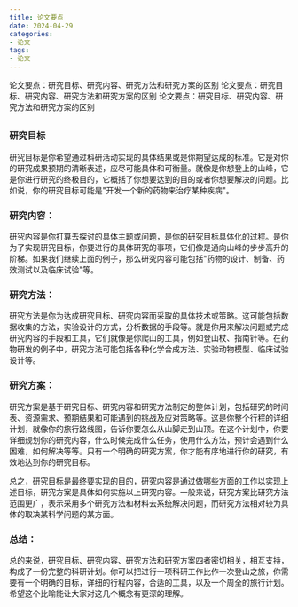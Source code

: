 ```yaml
---
title: 论文要点
date: 2024-04-29
categories: 
- 论文
tags:
- 论文
---
```

论文要点：研究目标、研究内容、研究方法和研究方案的区别
论文要点：研究目标、研究内容、研究方法和研究方案的区别
论文要点：研究目标、研究内容、研究方法和研究方案的区别

<!-- more -->

## 

### 研究目标

研究目标是你希望通过科研活动实现的具体结果或是你期望达成的标准。它是对你的研究成果预期的清晰表述，应尽可能具体和可衡量。就像是你想登上的山峰，它是你进行研究的终极目的，它概括了你想要达到的目的或者你想要解决的问题。比如说，你的研究目标可能是"开发一个新的药物来治疗某种疾病"。

### 研究内容：

研究内容是你打算去探讨的具体主题或问题，是你的研究目标具体化的过程。是你为了实现研究目标，你要进行的具体研究的事项，它们像是通向山峰的步步高升的阶梯。如果我们继续上面的例子，那么研究内容可能包括"药物的设计、制备、药效测试以及临床试验"等。

### 研究方法：

研究方法是你为达成研究目标、研究内容而采取的具体技术或策略。这可能包括数据收集的方法，实验设计的方式，分析数据的手段等。就是你用来解决问题或完成研究内容的手段和工具，它们就像是你爬山的工具，例如登山杖、指南针等。在药物研发的例子中，研究方法可能包括各种化学合成方法、实验动物模型、临床试验设计等。

### 研究方案：

研究方案是基于研究目标、研究内容和研究方法制定的整体计划，包括研究的时间表、资源需求、预期结果和可能遇到的挑战及应对策略等。这是你整个行程的详细计划，就像你的旅行路线图，告诉你要怎么从山脚走到山顶。在这个计划中，你要详细规划你的研究内容，什么时候完成什么任务，使用什么方法，预计会遇到什么困难，如何解决等等。只有一个明确的研究方案，你才能有序地进行你的研究，有效地达到你的研究目标。

总之，研究目标是最终要实现的目的，研究内容是通过做哪些方面的工作以实现上述目标，研究方案是具体如何实施以上研究内容。一般来说，研究方案比研究方法范围更广，表示采用多个研究方法和材料去系统解决问题，而研究方法相对较为具体的取决某科学问题的某方面。

### 总结：

总的来说，研究目标、研究内容、研究方法和研究方案四者密切相关，相互支持，构成了一份完整的科研计划。你可以把进行一项科研工作比作一次登山之旅，你需要有一个明确的目标，详细的行程内容，合适的工具，以及一个周全的旅行计划。希望这个比喻能让大家对这几个概念有更深的理解。